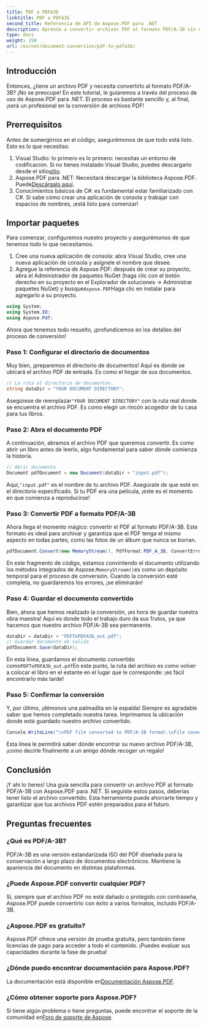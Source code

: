 ```yaml
---
title: PDF a PDFA3b
linktitle: PDF a PDFA3b
second_title: Referencia de API de Aspose.PDF para .NET
description: Aprenda a convertir archivos PDF al formato PDF/A-3B sin esfuerzo con Aspose.PDF para .NET en esta guía paso a paso.
type: docs
weight: 150
url: /es/net/document-conversion/pdf-to-pdfa3b/
---
```

## Introducción

Entonces, ¿tiene un archivo PDF y necesita convertirlo al formato PDF/A-3B? ¡No se preocupe! En este tutorial, le guiaremos a través del proceso de uso de Aspose.PDF para .NET. El proceso es bastante sencillo y, al final, ¡será un profesional en la conversión de archivos PDF!

## Prerrequisitos

Antes de sumergirnos en el código, asegurémonos de que todo está listo. Esto es lo que necesitas:

1. Visual Studio: lo primero es lo primero: necesitas un entorno de codificación. Si no tienes instalado Visual Studio, puedes descargarlo desde el sitio[sitio](https://visualstudio.microsoft.com/).
2.  Aspose.PDF para .NET: Necesitará descargar la biblioteca Aspose.PDF. Puede[Descárgalo aquí](https://releases.aspose.com/pdf/net/).
3. Conocimientos básicos de C#: es fundamental estar familiarizado con C#. Si sabe cómo crear una aplicación de consola y trabajar con espacios de nombres, ¡está listo para comenzar!

## Importar paquetes

Para comenzar, configuremos nuestro proyecto y asegurémonos de que tenemos todo lo que necesitamos.

1. Cree una nueva aplicación de consola: abra Visual Studio, cree una nueva aplicación de consola y asígnele el nombre que desee.
2.  Agregue la referencia de Aspose.PDF: después de crear su proyecto, abra el Administrador de paquetes NuGet (haga clic con el botón derecho en su proyecto en el Explorador de soluciones -> Administrar paquetes NuGet) y busque`Aspose.PDF`Haga clic en instalar para agregarlo a su proyecto.

```csharp
using System;
using System.IO;
using Aspose.Pdf;
```

Ahora que tenemos todo resuelto, ¡profundicemos en los detalles del proceso de conversión!

### Paso 1: Configurar el directorio de documentos

Muy bien, ¡preparemos el directorio de documentos! Aquí es donde se ubicará el archivo PDF de entrada. Es como el hogar de sus documentos.

```csharp
// La ruta al directorio de documentos.
string dataDir = "YOUR DOCUMENT DIRECTORY";
```

 Asegúrese de reemplazar`"YOUR DOCUMENT DIRECTORY"` con la ruta real donde se encuentra el archivo PDF. Es como elegir un rincón acogedor de tu casa para tus libros. 

### Paso 2: Abra el documento PDF

A continuación, abramos el archivo PDF que queremos convertir. Es como abrir un libro antes de leerlo, algo fundamental para saber dónde comienza la historia.

```csharp
// Abrir documento
Document pdfDocument = new Document(dataDir + "input.pdf");
```

 Aquí,`"input.pdf"` es el nombre de tu archivo PDF. Asegúrate de que esté en el directorio especificado. Si tu PDF era una película, ¡este es el momento en que comienza a reproducirse!

### Paso 3: Convertir PDF a formato PDF/A-3B

Ahora llega el momento mágico: convertir el PDF al formato PDF/A-3B. Este formato es ideal para archivar y garantiza que el PDF tenga el mismo aspecto en todas partes, como las fotos de un álbum que nunca se borran.

```csharp
pdfDocument.Convert(new MemoryStream(), PdfFormat.PDF_A_3B, ConvertErrorAction.Delete);
```

 En este fragmento de código, estamos convirtiendo el documento utilizando los métodos integrados de Aspose.`MemoryStream()`es como un depósito temporal para el proceso de conversión. Cuando la conversión esté completa, no guardaremos los errores, ¡se eliminarán!

### Paso 4: Guardar el documento convertido

Bien, ahora que hemos realizado la conversión, ¡es hora de guardar nuestra obra maestra! Aquí es donde todo el trabajo duro da sus frutos, ya que hacemos que nuestro archivo PDF/A-3B sea permanente.

```csharp
dataDir = dataDir + "PDFToPDFA3b_out.pdf";
// Guardar documento de salida
pdfDocument.Save(dataDir);
```

 En esta línea, guardamos el documento convertido como`PDFToPDFA3b_out.pdf`En este punto, la ruta del archivo es como volver a colocar el libro en el estante en el lugar que le corresponde: ¡es fácil encontrarlo más tarde!

### Paso 5: Confirmar la conversión

Y, por último, ¡démonos una palmadita en la espalda! Siempre es agradable saber que hemos completado nuestra tarea. Imprimamos la ubicación donde está guardado nuestro archivo convertido.

```csharp
Console.WriteLine("\nPDF file converted to PDF/A-3B format.\nFile saved at " + dataDir);
```

Esta línea le permitirá saber dónde encontrar su nuevo archivo PDF/A-3B, ¡como decirle finalmente a un amigo dónde recoger un regalo!

## Conclusión

¡Y ahí lo tienes! Una guía sencilla para convertir un archivo PDF al formato PDF/A-3B con Aspose.PDF para .NET. Si seguiste estos pasos, deberías tener listo el archivo convertido. Esta herramienta puede ahorrarte tiempo y garantizar que tus archivos PDF estén preparados para el futuro.

## Preguntas frecuentes

### ¿Qué es PDF/A-3B?
PDF/A-3B es una versión estandarizada ISO del PDF diseñada para la conservación a largo plazo de documentos electrónicos. Mantiene la apariencia del documento en distintas plataformas.

### ¿Puede Aspose.PDF convertir cualquier PDF?
Sí, siempre que el archivo PDF no esté dañado o protegido con contraseña, Aspose.PDF puede convertirlo con éxito a varios formatos, incluido PDF/A-3B.

### ¿Aspose.PDF es gratuito?
Aspose.PDF ofrece una versión de prueba gratuita, pero también tiene licencias de pago para acceder a todo el contenido. ¡Puedes evaluar sus capacidades durante la fase de prueba!

### ¿Dónde puedo encontrar documentación para Aspose.PDF?
 La documentación está disponible en[Documentación Aspose.PDF](https://reference.aspose.com/pdf/net/).

### ¿Cómo obtener soporte para Aspose.PDF?
Si tiene algún problema o tiene preguntas, puede encontrar el soporte de la comunidad en[Foro de soporte de Aspose](https://forum.aspose.com/c/pdf/10).